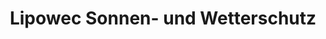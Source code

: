 ---
title: "Lipowec Sonnen- und Wetterschutz"
url: /graz/lipowec-sonnen-und-wetterschutz/
shop: Allgemein
---